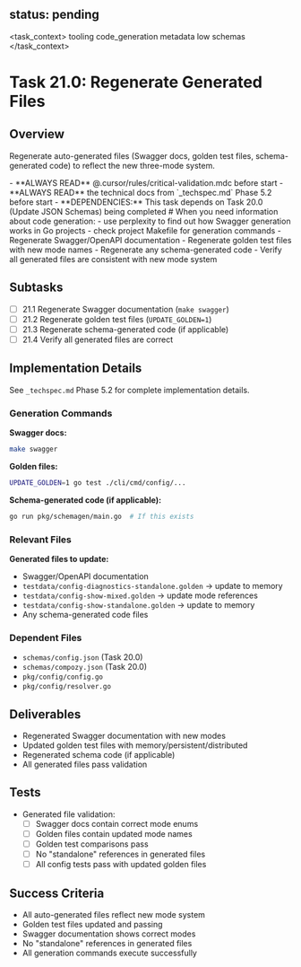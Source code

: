 ## status: pending

<task_context>
<domain>tooling</domain>
<type>code_generation</type>
<scope>metadata</scope>
<complexity>low</complexity>
<dependencies>schemas</dependencies>
</task_context>

# Task 21.0: Regenerate Generated Files

## Overview

Regenerate auto-generated files (Swagger docs, golden test files, schema-generated code) to reflect the new three-mode system.

<critical>
- **ALWAYS READ** @.cursor/rules/critical-validation.mdc before start
- **ALWAYS READ** the technical docs from `_techspec.md` Phase 5.2 before start
- **DEPENDENCIES:** This task depends on Task 20.0 (Update JSON Schemas) being completed
</critical>

<research>
# When you need information about code generation:
- use perplexity to find out how Swagger generation works in Go projects
- check project Makefile for generation commands
</research>

<requirements>
- Regenerate Swagger/OpenAPI documentation
- Regenerate golden test files with new mode names
- Regenerate any schema-generated code
- Verify all generated files are consistent with new mode system
</requirements>

## Subtasks

- [ ] 21.1 Regenerate Swagger documentation (`make swagger`)
- [ ] 21.2 Regenerate golden test files (`UPDATE_GOLDEN=1`)
- [ ] 21.3 Regenerate schema-generated code (if applicable)
- [ ] 21.4 Verify all generated files are correct

## Implementation Details

See `_techspec.md` Phase 5.2 for complete implementation details.

### Generation Commands

**Swagger docs:**
```bash
make swagger
```

**Golden files:**
```bash
UPDATE_GOLDEN=1 go test ./cli/cmd/config/...
```

**Schema-generated code (if applicable):**
```bash
go run pkg/schemagen/main.go  # If this exists
```

### Relevant Files

**Generated files to update:**
- Swagger/OpenAPI documentation
- `testdata/config-diagnostics-standalone.golden` → update to memory
- `testdata/config-show-mixed.golden` → update mode references
- `testdata/config-show-standalone.golden` → update to memory
- Any schema-generated code files

### Dependent Files

- `schemas/config.json` (Task 20.0)
- `schemas/compozy.json` (Task 20.0)
- `pkg/config/config.go`
- `pkg/config/resolver.go`

## Deliverables

- Regenerated Swagger documentation with new modes
- Updated golden test files with memory/persistent/distributed
- Regenerated schema code (if applicable)
- All generated files pass validation

## Tests

- Generated file validation:
  - [ ] Swagger docs contain correct mode enums
  - [ ] Golden files contain updated mode names
  - [ ] Golden test comparisons pass
  - [ ] No "standalone" references in generated files
  - [ ] All config tests pass with updated golden files

## Success Criteria

- All auto-generated files reflect new mode system
- Golden test files updated and passing
- Swagger documentation shows correct modes
- No "standalone" references in generated files
- All generation commands execute successfully
